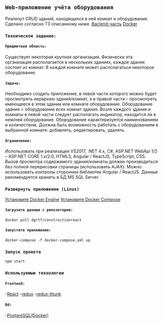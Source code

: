 ## `Web-приложение учёта оборудования`
Реализут CRUD зданий, находящихся в ней комнат и оборудования.
Сделано согласно ТЗ описанному ниже.
[Baclend-часть](https://github.com/dgrtf/ConstructionReactWebServer)
[Docker](https://hub.docker.com/r/dgrtf/constructionreact)

### `Техническое задание:`

#### `Предметная область:`
Существует некоторая крупная организация.
Физически эта организация располагается в нескольких зданиях, каждое здание состоит из комнат.
В каждой комнате может располагаться некоторое оборудование.
#### `Задача:`
Необходимо создать приложение, в левой части которого можно будет просмотреть иерархию
зданий/комнат, а в правой части – просмотреть имеющееся в этом здании или комнате оборудование.
Оборудование здания = оборудование всех комнат здания.
Возле каждого здания и комнаты в левой части следует располагать индикатор, находится ли в нем/ней
оборудование.
Оборудование характеризуется наименованием и количеством.
Должна быть возможность работать с оборудованием в выбранной комнате: добавлять, редактировать,
удалять.
#### `Ограничения:`
Использовать при реализации VS2017, .NET 4.x, C#, ASP.NET WebApi 1/2 – ASP.NET CORE 1.x/2.0, HTML5, Angular
/ ReactJS, TypeScript, CSS.
Вызов просмотра содержимого здания/комнаты должен производиться без полной перерисовки страницы
(использовать AJAX).
Можно использовать контролы сторонних библиотек Angular / ReactJS.
Данные рекомендуется хранить в БД MS SQL Server.


### `Развернуть приложение (Linux)`
[Установите Docker Engine](https://docs.docker.com/engine/install/)
[Установите Docker Compose](https://docs.docker.com/compose/install/)
#### `Загрузите данные с репозитория:`
````
docker pull dgrtf/constructionreact
````
#### `Запустите приложение:`
````
docker-compose -f docker-compose.yml up
````


### `Запуск проекта`
````
npm start
````

### `Используемые технологии`

#### `Frontend:`
-[React](https://ru.react.js.org/)
-[redux](https://redux.js.org/)
-[redux-thunk](https://github.com/reduxjs/redux-thunk)

#### `Bd:`
-[PostgreSQL(Docker)](https://hub.docker.com/_/postgres/)